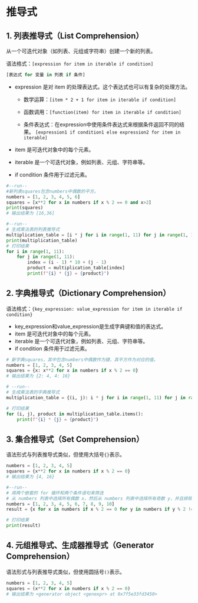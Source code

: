 # 推导式
## 1. 列表推导式（List Comprehension）
从一个可迭代对象（如列表、元组或字符串）创建一个新的列表。

语法格式：`[expression for item in iterable if condition]`
```python
[表达式 for 变量 in 列表 if 条件]
```
* expression 是对 item 的处理表达式。这个表达式也可以有复杂的处理方法。
    * 数学运算：`[item * 2 + 1 for item in iterable if condition]`

    * 函数调用：`[function(item) for item in iterable if condition]`

    * 条件表达式：在expression中使用条件表达式来根据条件返回不同的结果。
    `[expression1 if condition1 else expression2 for item in iterable]`

* item 是可迭代对象中的每个元素。
* iterable 是一个可迭代对象，例如列表、元组、字符串等。
* if condition 条件用于过滤元素。

```python
#--run--
#新列表squares包含numbers中偶数的平方。
numbers = [1, 2, 3, 4, 5, 6]
squares = [x**2 for x in numbers if x % 2 == 0 and x>2]
print(squares)
# 输出结果为 [16,36]
```

```python
#--run--
# 生成乘法表的列表推导式
multiplication_table = [i * j for i in range(1, 11) for j in range(1, 11)]
print(multiplication_table)
# 打印结果
for i in range(1, 11):
    for j in range(1, 11):
        index = (i - 1) * 10 + (j - 1)
        product = multiplication_table[index]
        print(f"{i} * {j} = {product}")
```

## 2. 字典推导式（Dictionary Comprehension）
语法格式：`{key_expression: value_expression for item in iterable if condition}`
* key_expression和value_expression是生成字典键和值的表达式。
* item 是可迭代对象中的每个元素。
* iterable 是一个可迭代对象，例如列表、元组、字符串等。
* if condition 条件用于过滤元素。
```python
# 新字典squares，其中包含numbers中偶数作为键，其平方作为对应的值。
numbers = [1, 2, 3, 4, 5]
squares = {x: x**2 for x in numbers if x % 2 == 0}
# 输出结果为 {2: 4, 4: 16}
```

```python
# --run--
# 生成乘法表的字典推导式
multiplication_table = {(i, j): i * j for i in range(1, 11) for j in range(1, 11)}

# 打印结果
for (i, j), product in multiplication_table.items():
    print(f"{i} * {j} = {product}")
```


## 3. 集合推导式（Set Comprehension）
语法形式与列表推导式类似，但使用大括号`{}`表示。

```python
numbers = [1, 2, 3, 4, 5]
squares = {x**2 for x in numbers if x % 2 == 0}
# 输出结果为 {4, 16}
```

```python
#--run--
# 用两个嵌套的 for 循环和两个条件语句来筛选
# 从 numbers 列表中选择所有偶数 x，然后从 numbers 列表中选择所有奇数 y，并且排除 x 和 y 相等的情况
numbers = [1, 2, 3, 4, 5, 6, 7, 8, 9, 10]
result = {x for x in numbers if x % 2 == 0 for y in numbers if y % 2 != 0 if x != y}

# 打印结果
print(result)
```

## 4. 元组推导式、生成器推导式（Generator Comprehension）
语法形式与列表推导式类似，但使用圆括号`()`表示。
```python
numbers = [1, 2, 3, 4, 5]
squares = (x**2 for x in numbers if x % 2 == 0)
# 输出结果为 <generator object <genexpr> at 0x7f5e33fd3450>
```